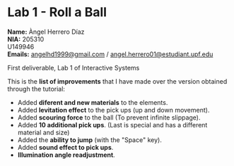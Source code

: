 # Lab 1 - Roll a Ball<br />
**Name:** Àngel Herrero Díaz <br />
**NIA:** 205310<br />
U149946<br />
**Emails:** angelhd1999@gmail.com / angel.herrero01@estudiant.upf.edu<br />

First deliverable, Lab 1 of Interactive Systems<br />

This is the **list of improvements** that I have made over the version obtained through the tutorial:<br />
  -  Added **diferent and new materials** to the elements.<br />
  -  Added **levitation effect** to the pick ups (up and down movement).<br />
  -  Added **scouring force** to the ball (To prevent infinite slippage).<br />
  -  Added **10 additional pick ups**. (Last is special and has a different material and size)<br />
  -  Added the **ability to jump** (with the "Space" key).<br />
  -  Added **sound effect to pick ups**.<br />
  -  **Illumination angle readjustment**.<br />
